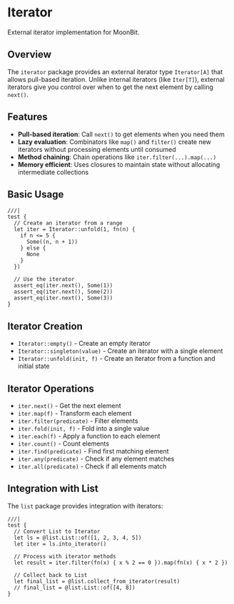 # Iterator

External iterator implementation for MoonBit.

## Overview

The `iterator` package provides an external iterator type `Iterator[A]` that allows pull-based iteration. Unlike internal iterators (like `Iter[T]`), external iterators give you control over when to get the next element by calling `next()`.

## Features

- **Pull-based iteration**: Call `next()` to get elements when you need them
- **Lazy evaluation**: Combinators like `map()` and `filter()` create new iterators without processing elements until consumed
- **Method chaining**: Chain operations like `iter.filter(...).map(...)`
- **Memory efficient**: Uses closures to maintain state without allocating intermediate collections

## Basic Usage

```moonbit
///|
test {
  // Create an iterator from a range
  let iter = Iterator::unfold(1, fn(n) {
    if n <= 5 {
      Some((n, n + 1))
    } else {
      None
    }
  })

  // Use the iterator
  assert_eq(iter.next(), Some(1))
  assert_eq(iter.next(), Some(2))
  assert_eq(iter.next(), Some(3))
}
```

## Iterator Creation

- `Iterator::empty()` - Create an empty iterator
- `Iterator::singleton(value)` - Create an iterator with a single element
- `Iterator::unfold(init, f)` - Create an iterator from a function and initial state

## Iterator Operations

- `iter.next()` - Get the next element
- `iter.map(f)` - Transform each element
- `iter.filter(predicate)` - Filter elements
- `iter.fold(init, f)` - Fold into a single value
- `iter.each(f)` - Apply a function to each element
- `iter.count()` - Count elements
- `iter.find(predicate)` - Find first matching element
- `iter.any(predicate)` - Check if any element matches
- `iter.all(predicate)` - Check if all elements match

## Integration with List

The `list` package provides integration with iterators:

```moonbit
///|
test {
  // Convert List to Iterator
  let ls = @list.List::of([1, 2, 3, 4, 5])
  let iter = ls.into_iterator()

  // Process with iterator methods
  let result = iter.filter(fn(x) { x % 2 == 0 }).map(fn(x) { x * 2 })

  // Collect back to List
  let final_list = @list.collect_from_iterator(result)
  // final_list = @list.List::of([4, 8])
}
```
